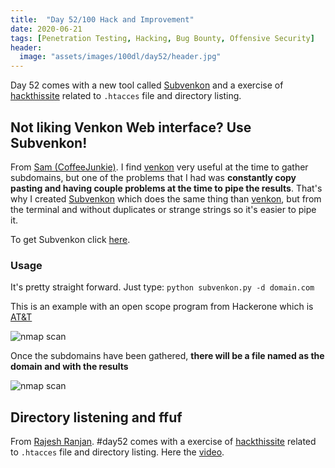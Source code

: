 ```yaml
---
title:  "Day 52/100 Hack and Improvement"
date: 2020-06-21
tags: [Penetration Testing, Hacking, Bug Bounty, Offensive Security]
header: 
  image: "assets/images/100dl/day52/header.jpg"
---
```

Day 52 comes with a new tool called [Subvenkon](https://github.com/CoffeeJunkiee/Subvenkon) and  a exercise of [hackthissite](https://hackthissite.org/) related to ```.htacces``` file and directory listing.

## Not liking Venkon Web interface? Use Subvenkon!
From [Sam (CoffeeJunkie)](https://twitter.com/coffeejunkiee_). I find [venkon](https://www.venkon.us/subdomain-lister/) very useful at the time to gather subdomains, but one of the problems that I had was **constantly copy pasting and having couple problems at the time to pipe the results**. That's why I created [Subvenkon](https://github.com/CoffeeJunkiee/Subvenkon) which does the same thing than [venkon](https://www.venkon.us/subdomain-lister/), but from the terminal and without duplicates or strange strings so it's easier to pipe it. 

To get Subvenkon click [here](https://github.com/CoffeeJunkiee/Subvenkon).

### Usage 

It's pretty straight forward. Just type:
```python subvenkon.py -d domain.com```

This is an example with an open scope program from Hackerone which is [AT&T](https://hackerone.com/att)

<img src="{{ site.url }}{{ site.baseurl }}/assets/images/100dl/day52/subvenko.png" alt="nmap scan">

Once the subdomains have been gathered, **there will be a file named as the domain and with the results**

<img src="{{ site.url }}{{ site.baseurl }}/assets/images/100dl/day52/file.png" alt="nmap scan">



## Directory listening and ffuf

From [Rajesh Ranjan](https://twitter.com/eh_rajesh). #day52 comes with a exercise of [hackthissite](https://hackthissite.org/) related to ```.htacces``` file and directory listing. Here the [video](https://www.youtube.com/watch?v=7J0jQzoByU8).
